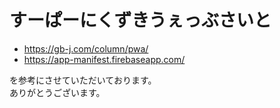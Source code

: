 # すーぱーにくずきうぇっぶさいと

- https://gb-j.com/column/pwa/
- https://app-manifest.firebaseapp.com/

を参考にさせていただいております。  
ありがとうございます。
